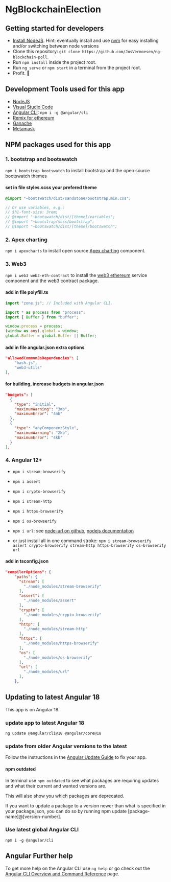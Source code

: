 # NgBlockchainElection

## Getting started for developers

- [Install NodeJS](https://nodejs.org/). Hint: eventually install and use [nvm](https://medium.com/@Joachim8675309/installing-node-js-with-nvm-4dc469c977d9) for easy installing and/or switching between node versions
- Clone this repository: `git clone https://github.com/JosVermoesen/ng-blockchain-poll`.
- Run `npm install` inside the project root.
- Run `ng serve` or `npm start` in a terminal from the project root.
- Profit. :tada:

## Development Tools used for this app

- [NodeJS](https://nodejs.org/)
- [Visual Studio Code](https://code.visualstudio.com/)
- [Angular CLI](https://www.npmjs.com/package/@angular/cli): `npm i -g @angular/cli`
- [Remix for ethereum](https://remix.ethereum.org/)
- [Ganache](https://trufflesuite.com/ganache/)
- [Metamask](https://metamask.io/)

## NPM packages used for this app

### 1. bootstrap and bootswatch

`npm i bootstrap bootswatch` to install bootstrap and the open source bootswatch themes

#### set in file styles.scss your prefered theme

```scss
@import "~bootswatch/dist/sandstone/bootstrap.min.css";

// Or use variables, e.g.:
// $h1-font-size: 3rem;
// @import "~bootswatch/dist/[theme]/variables";
// @import "~bootstrap/scss/bootstrap";
// @import "~bootswatch/dist/[theme]/bootswatch";
```

### 2. Apex charting

`npm i apexcharts` to install open source [Apex charting](https://apexcharts.com/) component.

### 3. Web3

`npm i web3 web3-eth-contract` to install the [web3 ethereum](https://github.com/topics/ethereum?q=ethereum%2Fweb3) service component and the web3 contract package.

#### add in file polyfill.ts

```ts
import "zone.js"; // Included with Angular CLI.

import * as process from "process";
import { Buffer } from "buffer";

window.process = process;
(window as any).global = window;
global.Buffer = global.Buffer || Buffer;
```

#### add in file angular.json extra options

```json
"allowedCommonJsDependencies": [
    "hash.js",
    "web3-utils"
],
```

#### for building, increase budgets in angular.json

```json
"budgets": [
  {
    "type": "initial",
    "maximumWarning": "3mb",
    "maximumError": "4mb"
  },
  {
    "type": "anyComponentStyle",
    "maximumWarning": "2kb",
    "maximumError": "4kb"
  }
],
```

### 4. Angular 12+

- `npm i stream-browserify`
- `npm i assert`
- `npm i crypto-browserify`
- `npm i stream-http`
- `npm i https-browserify`
- `npm i os-browserify`
- `npm i url`: see [node-url on github](https://github.com/defunctzombie/node-url#readme), [nodejs documentation](https://nodejs.org/api/url.html)

- or just install all in one command stroke:
  `npm i stream-browserify assert crypto-browserify stream-http https-browserify os-browserify url`

#### add in tsconfig.json

```json
"compilerOptions": {
    "paths": {
      "stream": [
        "./node_modules/stream-browserify"
      ],
      "assert": [
        "./node_modules/assert"
      ],
      "crypto": [
        "./node_modules/crypto-browserify"
      ],
      "http": [
        "./node_modules/stream-http"
      ],
      "https": [
        "./node_modules/https-browserify"
      ],
      "os": [
        "./node_modules/os-browserify"
      ],
      "url": [
        "./node_modules/url"
      ],
    },
```

## Updating to latest Angular 18

This app is on Angular 18.

### update app to latest Angular 18

`ng update @angular/cli@18 @angular/core@18`

### update from older Angular versions to the latest

Follow the instructions in the [Angular Update Guide](https://update.angular.io/) to fix your app.

#### npm outdated

In terminal use `npm outdated` to see what packages are requiring updates and what their current and wanted versions are.

This will also show you which packages are deprecated.

If you want to update a package to a version newer than what is specified in your package.json, you can do so by running npm update [package-name]@[version-number].

### Use latest global Angular CLI

`npm i -g @angular/cli`

## Angular Further help

To get more help on the Angular CLI use `ng help` or go check out the [Angular CLI Overview and Command Reference](https://angular.io/cli) page.

